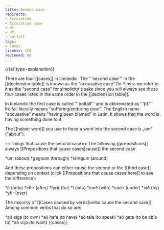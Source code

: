 ```yaml
---
title: Second case
redirects:
- Accusative
- Accusative case
- Þf
- Þf.
- Þolfall
tags:
- Cases
license: CC0
reviewed: no
---
```


{/{a1|type=explanation}}

There are four [[cases]] in Icelandic. The '''second case''' in the [[declension table]] is known as the "accusative case".<note>On Ylhýra we refer to it as the "second case" for simplicity's sake since you will always see these four cases listed in the same order in the [[declension table]].

In Icelandic the first case is called '''þolfall''' and is abbreviated as '''þf.''' Þolfall literally means "suffering/enduring case". The English name "accusative" means "having been blamed" in Latin.</note> It shows that the word is having something done to it.

The [[helper word]] you use to force a word into the second case is „um“ ("about").

==Things that cause the second case==
The following [[prepositions]] always [[Prepositions that cause cases|cause]] the second case:

*um (about)
*gegnum (through)
*kringum (around)

And these prepositions can either cause the second or the [[third case]] depending on context (click [[Prepositions that cause cases|here]] to see the difference):

*á (onto)
*eftir (after)
*fyrir (for)
*í (into)
*með (with)
*undir (under)
*við (by)
*yfir (over)

The majority of [[Cases caused by verbs|verbs cause the second case]]. Among common verbs that do so are:

*að eiga (to own)
*að hafa (to have)
*að tala (to speak)
*að geta (to be able to)
*að vilja (to want)
{{cases}}

